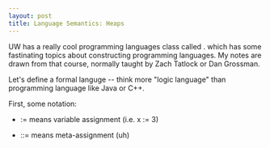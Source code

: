 ```yaml
---
layout: post
title: Language Semantics: Heaps
---
```



UW has a really cool programming languages class called . which has some fastinating topics about constructing programming languages. My notes are drawn from that course, normally taught by Zach Tatlock or Dan Grossman.

Let's define a formal languge -- think more "logic language" than programming language like Java or C++.

First, some notation:

* := means variable assignment (i.e. x := 3)

* ::= means meta-assignment (uh)
